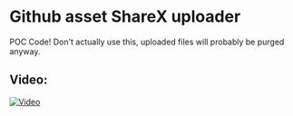 # Github asset ShareX uploader

POC Code! Don't actually use this, uploaded files will probably be purged anyway.

## Video:
[![Video](https://img.youtube.com/vi/LLaVhYZbmTU/0.jpg)](https://youtube.com/watch?v=LLaVhYZbmTU)